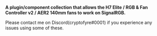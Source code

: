 **A plugin/component collection that allows the H7 Elite / RGB &amp; Fan Controller v2 / AER2 140mm fans to work on SignalRGB.**

Please contact me on Discord(cryptofyre#0001) if you experience any issues using some of these.
